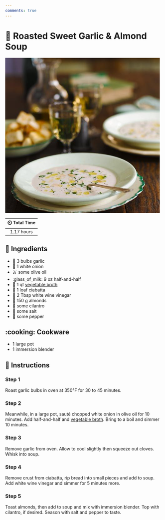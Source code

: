 ```yaml
---
comments: true
---
```

# :stew: Roasted Sweet Garlic & Almond Soup

![Roasted Sweet Garlic & Almond Soup](../assets/images/roasted-sweet-garlic-&-almond-soup.jpg)

| :timer_clock: Total Time |
|:-----------------------: |
| 1.17 hours |

## :salt: Ingredients

- :garlic: 3 bulbs garlic
- :onion: 1 white onion
- :olive: some olive oil
- :glass_of_milk: 9 oz half-and-half
- :stew: 1 qt [vegetable broth][1]
- :bread: 1 loaf ciabatta
- :wine_glass: 2 Tbsp white wine vinegar
- :chestnut: 150 g almonds
- :herb: some cilantro
- :salt: some salt
- :salt: some pepper

## :cooking: Cookware

- 1 large pot
- 1 immersion blender

## :pencil: Instructions

### Step 1

Roast garlic bulbs in oven at 350°F for 30 to 45 minutes.

### Step 2

Meanwhile, in a large pot, sauté chopped white onion in olive oil for 10 minutes. Add half-and-half and
[vegetable broth][1]. Bring to a boil and simmer 10 minutes.

### Step 3

Remove garlic from oven. Allow to cool slightly then squeeze out cloves. Whisk into soup.

### Step 4

Remove crust from ciabatta, rip bread into small pieces and add to soup. Add white wine vinegar and simmer for 5 minutes
more.

### Step 5

Toast almonds, then add to soup and mix with immersion blender. Top with cilantro, if desired. Season with salt and
pepper to taste.

[1]: <../ingredients/vegetable-broth.md>
